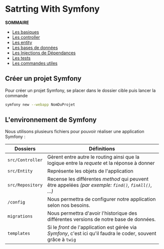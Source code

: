 # Satrting With Symfony
**SOMMAIRE**
- [Les basiques](./Cours/les_basiques.md)
- [Les controller](./Cours/controller.md)
- [Les entity](./Cours/entity.md)
- [Les bases de données](./Cours/bdd.md)
- [Les Injections de Dépendances](./Cours/injections_dependances.md)
- [Les tests](./Cours/test.md)
- [Les commandes utiles](./Cours/commandes_utiles.md) 

## Créer un projet Symfony

Pour créer un projet Symfony, se placer dans le dossier cible puis lancer la commande
```sh
symfony new --webapp NomDuProjet
```
## L'environnement de Symfony

Nous utilisons plusieurs fichiers pour pouvoir réaliser une application Symfony :

| Dossiers | Définitions |
| --- | --- |
| `src/Controller` | Gèrent entre autre le routing ainsi que la logique entre la *requete* et la réponse à donner |
| `src/Entity` | Représente les objets de l'application |
| `src/Repository` | Recense les différentes *method* qui peuvent être appelées *(par exemple: `find()`, `finAll()`, ...)* |
| `/config`| Nous permettra de configurer notre application selon nos besoins. |
| `migrations` | Nous permettra d'avoir l'historique des différentes versions de notre base de données. |
| `templates` | Si le *front* de l'application est gérée via *Symfony*, c'est ici qu'il faudra le coder, souvent grâce à `twig` |
